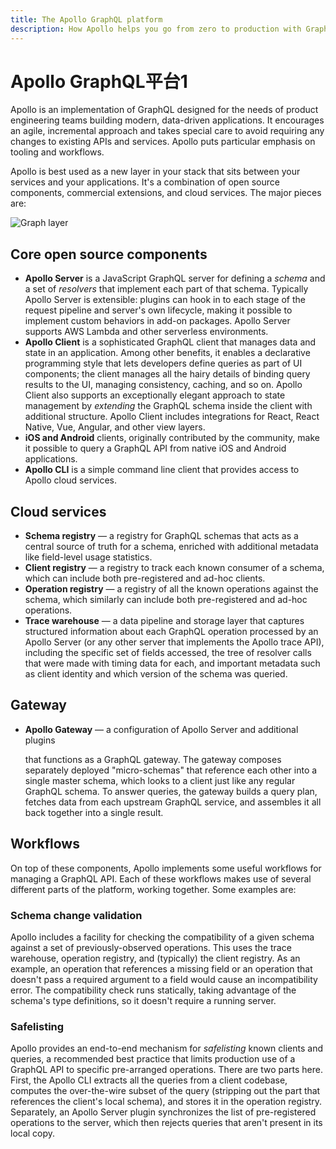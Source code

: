 ```yaml
---
title: The Apollo GraphQL platform
description: How Apollo helps you go from zero to production with GraphQL
---
```


# Apollo GraphQL平台1

Apollo is an implementation of GraphQL designed for the needs of product engineering teams building modern, data-driven applications. It encourages an agile, incremental approach and takes special care to avoid requiring any changes to existing APIs and services. Apollo puts particular emphasis on tooling and workflows.

Apollo is best used as a new layer in your stack that sits between your services and your applications. It's a combination of open source components, commercial extensions, and cloud services. The major pieces are:

![Graph layer](https://github.com/ouyuran/apollo-basics-cn/tree/ac6b18ea002b9caf3903ab44adadcb8aca1c8bc7/img/platform-diagram.png)

## Core open source components

* **Apollo Server** is a JavaScript GraphQL server for defining a _schema_ and a set of _resolvers_ that implement each part of that schema. Typically Apollo Server is extensible: plugins can hook in to each stage of the request pipeline and server's own lifecycle, making it possible to implement custom behaviors in add-on packages. Apollo Server supports AWS Lambda and other serverless environments.
* **Apollo Client** is a sophisticated GraphQL client that manages data and state in an application. Among other benefits, it enables a declarative programming style that lets developers define queries as part of UI components; the client manages all the hairy details of binding query results to the UI, managing consistency, caching, and so on. Apollo Client also supports an exceptionally elegant approach to state management by _extending_ the GraphQL schema inside the client with additional structure. Apollo Client includes integrations for React, React Native, Vue, Angular, and other view layers.
* **iOS and Android** clients, originally contributed by the community, make it possible to query a GraphQL API from native iOS and Android applications.
* **Apollo CLI** is a simple command line client that provides access to Apollo cloud services.

## Cloud services

* **Schema registry** — a registry for GraphQL schemas that acts as a central source of truth for a schema, enriched with additional metadata like field-level usage statistics.
* **Client registry** — a registry to track each known consumer of a schema, which can include both pre-registered and ad-hoc clients.
* **Operation registry** — a registry of all the known operations against the schema, which similarly can include both pre-registered and ad-hoc operations.
* **Trace warehouse** — a data pipeline and storage layer that captures structured information about each GraphQL operation processed by an Apollo Server \(or any other server that implements the Apollo trace API\), including the specific set of fields accessed, the tree of resolver calls that were made with timing data for each, and important metadata such as client identity and which version of the schema was queried.

## Gateway

* **Apollo Gateway** — a configuration of Apollo Server and additional plugins

  that functions as a GraphQL gateway. The gateway composes separately deployed "micro-schemas" that reference each other into a single master schema, which looks to a client just like any regular GraphQL schema. To answer queries, the gateway builds a query plan, fetches data from each upstream GraphQL service, and assembles it all back together into a single result.

## Workflows

On top of these components, Apollo implements some useful workflows for managing a GraphQL API. Each of these workflows makes use of several different parts of the platform, working together. Some examples are:

### Schema change validation

Apollo includes a facility for checking the compatibility of a given schema against a set of previously-observed operations. This uses the trace warehouse, operation registry, and \(typically\) the client registry. As an example, an operation that references a missing field or an operation that doesn't pass a required argument to a field would cause an incompatibility error. The compatibility check runs statically, taking advantage of the schema's type definitions, so it doesn't require a running server.

### Safelisting

Apollo provides an end-to-end mechanism for _safelisting_ known clients and queries, a recommended best practice that limits production use of a GraphQL API to specific pre-arranged operations. There are two parts here. First, the Apollo CLI extracts all the queries from a client codebase, computes the over-the-wire subset of the query \(stripping out the part that references the client's local schema\), and stores it in the operation registry. Separately, an Apollo Server plugin synchronizes the list of pre-registered operations to the server, which then rejects queries that aren't present in its local copy.

